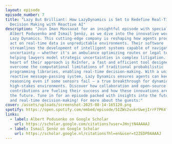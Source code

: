 ```yaml
---
layout: episode
episode_number: 7
title: "Lazy But Brilliant: How LazyDynamics is Set to Redefine Real-Time
  Decision Making with Reactive AI"
description: "Join Iman Mossavat for an insightful episode with special guests
  Albert Podusenko and İsmail Şenöz, as we dive into the innovative world of
  Lazy Dynamics. This cutting-edge company is reshaping how agents process and
  act on real-time data in unpredictable environments. Their software
  streamlines the development of intelligent systems capable of navigating
  uncertainty — whether it's an ambulance optimizing routes or legal tech
  helping lawyers model strategic uncertainties in complex litigation. At the
  heart of their approach is RxInfer, a fast and efficient tool designed to
  overcome the computational limitations of traditional probabilistic
  programming libraries, enabling real-time decision-making. With a unique
  reactive message-passing system, Lazy Dynamics ensures agents can keep
  reasoning even if some sensors fail — a true breakthrough for dynamic,
  high-stakes environments. Discover how collaboration and open-source
  contributions are fueling their success and how these innovations are shaping
  the future. Tune in for an episode packed with insights into the future of AI
  and real-time decision-making! For more about the guests:"
cover: /assets/uploads/screenshot-2025-08-14-165120.png
spotify: https://open.spotify.com/embed/episode/5IZWs2vukrUwejIrrF7PK4?utm_source=generator
links:
  - label: Albert Podusenko on Google Scholar
    url: https://scholar.google.com/citations?user=JHnjtN4AAAAJ
  - label: İsmail Şenöz on Google Scholar
    url: https://scholar.google.nl/citations?hl=en&user=t2ZEDP0AAAAJ
---
```

